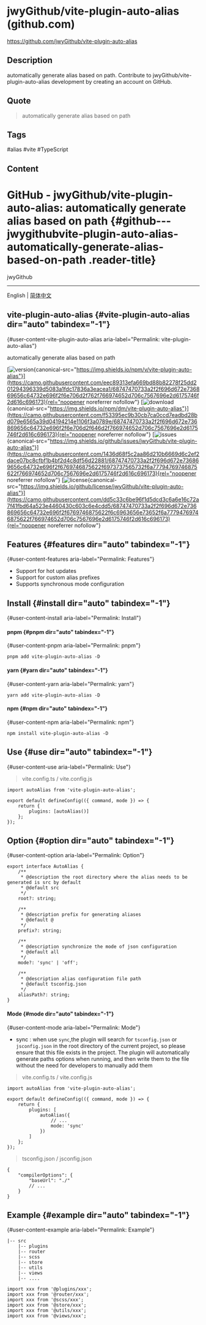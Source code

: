 # jwyGithub/vite-plugin-auto-alias (github.com)

<https://github.com/jwyGithub/vite-plugin-auto-alias>

## Description

automatically generate alias based on path. Contribute to jwyGithub/vite-plugin-auto-alias development by creating an account on GitHub.

## Quote

> automatically generate alias based on path

## Tags

#alias #vite #TypeScript

## Content

# GitHub - jwyGithub/vite-plugin-auto-alias: automatically generate alias based on path {#github---jwygithubvite-plugin-auto-alias-automatically-generate-alias-based-on-path .reader-title}

jwyGithub

------------------------------------------------------------------------

English \| [简体中文](https://github.com/jwyGithub/vite-plugin-auto-alias/blob/master/README.zh.md)

## vite-plugin-auto-alias {#vite-plugin-auto-alias dir="auto" tabindex="-1"}

[](#vite-plugin-auto-alias){#user-content-vite-plugin-auto-alias aria-label="Permalink: vite-plugin-auto-alias"}

automatically generate alias based on path

[![version](https://camo.githubusercontent.com/eec89313efa669bd88b82278f25dd201294396339d5083a1fdc17836a3eacea1/68747470733a2f2f696d672e736869656c64732e696f2f6e706d2f762f766974652d706c7567696e2d6175746f2d616c696173){canonical-src="https://img.shields.io/npm/v/vite-plugin-auto-alias"}](https://camo.githubusercontent.com/eec89313efa669bd88b82278f25dd201294396339d5083a1fdc17836a3eacea1/68747470733a2f2f696d672e736869656c64732e696f2f6e706d2f762f766974652d706c7567696e2d6175746f2d616c696173){rel="noopener noreferrer nofollow"}
[![download](https://camo.githubusercontent.com/f53395ec9b30cb7ca0ccd7eadbd28bd079e6565a39d04194214e1106f3a0789e/68747470733a2f2f696d672e736869656c64732e696f2f6e706d2f646d2f766974652d706c7567696e2d6175746f2d616c696173){canonical-src="https://img.shields.io/npm/dm/vite-plugin-auto-alias"}](https://camo.githubusercontent.com/f53395ec9b30cb7ca0ccd7eadbd28bd079e6565a39d04194214e1106f3a0789e/68747470733a2f2f696d672e736869656c64732e696f2f6e706d2f646d2f766974652d706c7567696e2d6175746f2d616c696173){rel="noopener noreferrer nofollow"}
[![issues](https://camo.githubusercontent.com/1436d68f5c2aa86d210b6669d6c2ef2dace07bc8cfbf1b4bf2d4c8df56d22881/68747470733a2f2f696d672e736869656c64732e696f2f6769746875622f6973737565732f6a77794769746875622f766974652d706c7567696e2d6175746f2d616c696173){canonical-src="https://img.shields.io/github/issues/jwyGithub/vite-plugin-auto-alias"}](https://camo.githubusercontent.com/1436d68f5c2aa86d210b6669d6c2ef2dace07bc8cfbf1b4bf2d4c8df56d22881/68747470733a2f2f696d672e736869656c64732e696f2f6769746875622f6973737565732f6a77794769746875622f766974652d706c7567696e2d6175746f2d616c696173){rel="noopener noreferrer nofollow"}
[![license](https://camo.githubusercontent.com/dd5c33c6be96f1d5dcd3c6a6e16c72a7f41fbd64a523e4460430c603c6e4cdd5/68747470733a2f2f696d672e736869656c64732e696f2f6769746875622f6c6963656e73652f6a77794769746875622f766974652d706c7567696e2d6175746f2d616c696173){canonical-src="https://img.shields.io/github/license/jwyGithub/vite-plugin-auto-alias"}](https://camo.githubusercontent.com/dd5c33c6be96f1d5dcd3c6a6e16c72a7f41fbd64a523e4460430c603c6e4cdd5/68747470733a2f2f696d672e736869656c64732e696f2f6769746875622f6c6963656e73652f6a77794769746875622f766974652d706c7567696e2d6175746f2d616c696173){rel="noopener noreferrer nofollow"}

## Features {#features dir="auto" tabindex="-1"}

[](#features){#user-content-features aria-label="Permalink: Features"}

-   Support for hot updates
-   Support for custom alias prefixes
-   Supports synchronous mode configuration

## Install {#install dir="auto" tabindex="-1"}

[](#install){#user-content-install aria-label="Permalink: Install"}

#### pnpm {#pnpm dir="auto" tabindex="-1"}

[](#pnpm){#user-content-pnpm aria-label="Permalink: pnpm"}

    pnpm add vite-plugin-auto-alias -D

#### yarn {#yarn dir="auto" tabindex="-1"}

[](#yarn){#user-content-yarn aria-label="Permalink: yarn"}

    yarn add vite-plugin-auto-alias -D

#### npm {#npm dir="auto" tabindex="-1"}

[](#npm){#user-content-npm aria-label="Permalink: npm"}

    npm install vite-plugin-auto-alias -D

## Use {#use dir="auto" tabindex="-1"}

[](#use){#user-content-use aria-label="Permalink: Use"}

> vite.config.ts / vite.config.js

    import autoAlias from 'vite-plugin-auto-alias';

    export default defineConfig(({ command, mode }) => {
        return {
            plugins: [autoAlias()]
        };
    });

## Option {#option dir="auto" tabindex="-1"}

[](#option){#user-content-option aria-label="Permalink: Option"}

    export interface AutoAlias {
        /**
         * @description the root directory where the alias needs to be generated is src by default
         * @default src
         */
        root?: string;

        /**
         * @description prefix for generating aliases
         * @default @
         */
        prefix?: string;

        /**
         * @description synchronize the mode of json configuration
         * @default all
         */
        mode?: 'sync' | 'off';

        /**
         * @description alias configuration file path
         * @default tsconfig.json
         */
        aliasPath?: string;
    }

#### Mode {#mode dir="auto" tabindex="-1"}

[](#mode){#user-content-mode aria-label="Permalink: Mode"}

-   sync : when use `sync`,the plugin will search for `tsconfig.json` or `jsconfig.json` in the root directory of the current project, so please ensure that this file exists in the project. The plugin will automatically generate paths options when running, and then write them to the file without the need for developers to manually add them

> vite.config.ts / vite.config.js

    import autoAlias from 'vite-plugin-auto-alias';

    export default defineConfig(({ command, mode }) => {
        return {
            plugins: [
                autoAlias({
                    // ...
                    mode: 'sync'
                })
            ]
        };
    });

> tsconfig.json / jsconfig.json

    {
        "compilerOptions": {
            "baseUrl": "./"
            // ...
        }
    }

## Example {#example dir="auto" tabindex="-1"}

[](#example){#user-content-example aria-label="Permalink: Example"}

    |-- src
        |-- plugins
        |-- router
        |-- scss
        |-- store
        |-- utils
        |-- views
        |-- ....

    import xxx from '@plugins/xxx';
    import xxx from '@router/xxx';
    import xxx from '@scss/xxx';
    import xxx from '@store/xxx';
    import xxx from '@utils/xxx';
    import xxx from '@views/xxx';
